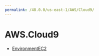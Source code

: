 ```yaml
---
permalink: /48.0.0/us-east-1/AWS/Cloud9/
---
```


# AWS.Cloud9



* [EnvironmentEC2](EnvironmentEC2.md)